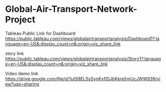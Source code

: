 # Global-Air-Transport-Network-Project


Tableau Public Link for Dashboard
https://public.tableau.com/views/globalairtransportanalysis/Dashboard1?:language=en-US&:display_count=n&:origin=viz_share_link

story link
https://public.tableau.com/views/globalairtransportanalysis/Story1?:language=en-US&:display_count=n&:origin=viz_share_link

Video demo link
https://drive.google.com/file/d/1utS9ELSsSynKxflDJbKkre5mUcJWW939/view?usp=sharing
